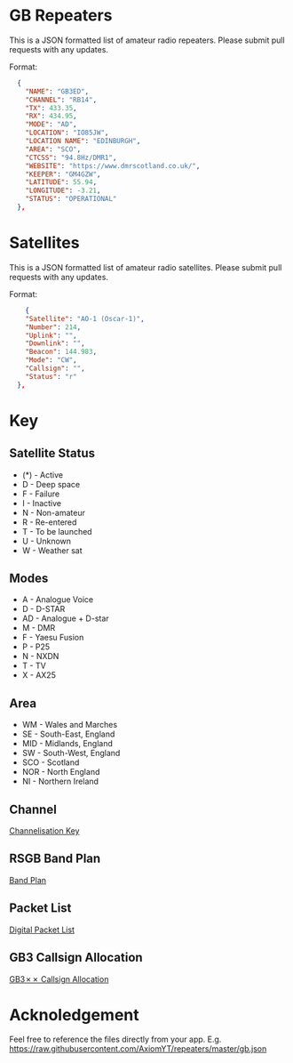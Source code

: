 # GB Repeaters

This is a JSON formatted list of amateur radio repeaters.
Please submit pull requests with any updates.

Format:
```json
  {
    "NAME": "GB3ED",
    "CHANNEL": "RB14",
    "TX": 433.35,
    "RX": 434.95,
    "MODE": "AD",
    "LOCATION": "IO85JW",
    "LOCATION NAME": "EDINBURGH",
    "AREA": "SCO",
    "CTCSS": "94.8Hz/DMR1",
    "WEBSITE": "https://www.dmrscotland.co.uk/",
    "KEEPER": "GM4GZW",
    "LATITUDE": 55.94,
    "LONGITUDE": -3.21,
    "STATUS": "OPERATIONAL"
  },
```

# Satellites

This is a JSON formatted list of amateur radio satellites.
Please submit pull requests with any updates.

Format:
```JSON
    {
    "Satellite": "AO-1 (Oscar-1)",
    "Number": 214,
    "Uplink": "",
    "Downlink": "",
    "Beacon": 144.983,
    "Mode": "CW",
    "Callsign": "",
    "Status": "r"
  },
```

# Key

## Satellite Status

* (\*) - Active  
* D - Deep space  
* F - Failure  
* I - Inactive  
* N	- Non-amateur  
* R - Re-entered  
* T - To be launched  
* U - Unknown  
* W - Weather sat  


## Modes
* A - Analogue Voice
* D - D-STAR
* AD - Analogue + D-star
* M - DMR
* F - Yaesu Fusion
* P - P25
* N - NXDN
* T - TV
* X - AX25

## Area

* WM - Wales and Marches
* SE - South-East, England
* MID - Midlands, England
* SW - South-West, England
* SCO - Scotland
* NOR - North England
* NI - Northern Ireland

## Channel

[Channelisation Key](https://github.com/AxiomYT/repeaters/blob/master/Channelisation%20Key.xlsx)

## RSGB Band Plan

[Band Plan](https://github.com/AxiomYT/repeaters/blob/master/rsgb_band_plan_2019%20(1).xls)

## Packet List

[Digital Packet List](https://github.com/AxiomYT/repeaters/blob/master/packetlist.xls)

## GB3 Callsign Allocation

[GB3✗✗ Callsign Allocation](https://github.com/AxiomYT/repeaters/blob/master/GH3%20Callsign%20Allocation.xlsx)

# Acknoledgement

Feel free to reference the files directly from your app. E.g. https://raw.githubusercontent.com/AxiomYT/repeaters/master/gb.json
